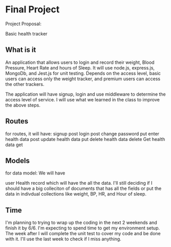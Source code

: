 # Final Project

Project Proposal:

Basic health tracker

## What is it

An application that allows users to login and record their weight, Blood Pressure, Heart Rate and hours of Sleep.
It will use node.js, express.js, MongoDb, and Jest.js for unit testing.
Depends on the access level, basic users can access only the weight tracker, and premium users can access the other trackers.

The application will have signup, login and use middleware to determine the access level of service.
I will use what we learned in the class to improve the above steps.

## Routes
for routes, it will have:
signup post
login post
change password put
enter health data post
update health data put
delete health data delete
Get health data get

## Models
for data model:
We will have 

user
Health record which will have the all the data.
I'll still deciding if I should have a big colleciton of documents that has all the fields or put the data in indivdual collections like weight, BP, HR, and Hour of sleep.

## Time

I'm planning to trying to wrap up the coding in the next 2 weekends and finish it by 6/6. I'm expecting to spend time to get my environment setup.
The week after I will complete the unit test to cover my code and be done with it.
I'll use the last week to check if I miss anything.





